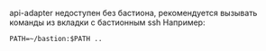 api-adapter недоступен без бастиона, рекомендуется вызывать команды из вкладки с бастионным ssh
Например:
```
PATH=~/bastion:$PATH ..
```

